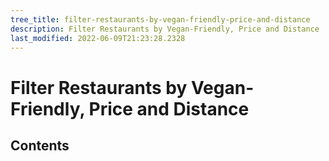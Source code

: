 ```yaml
---
tree_title: filter-restaurants-by-vegan-friendly-price-and-distance
description: Filter Restaurants by Vegan-Friendly, Price and Distance
last_modified: 2022-06-09T21:23:28.2328
---
```


# Filter Restaurants by Vegan-Friendly, Price and Distance

## Contents
